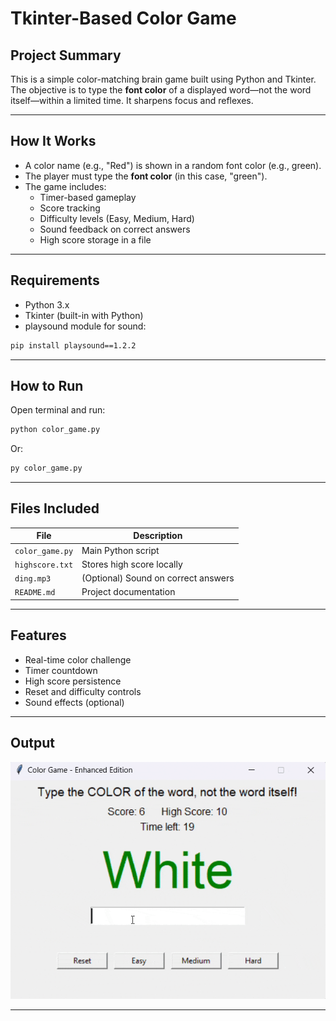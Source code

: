 # Tkinter-Based Color Game

## Project Summary

This is a simple color-matching brain game built using Python and Tkinter. The objective is to type the **font color** of a displayed word—not the word itself—within a limited time. It sharpens focus and reflexes.

---

## How It Works

- A color name (e.g., "Red") is shown in a random font color (e.g., green).
- The player must type the **font color** (in this case, "green").
- The game includes:
  - Timer-based gameplay
  - Score tracking
  - Difficulty levels (Easy, Medium, Hard)
  - Sound feedback on correct answers
  - High score storage in a file

---

## Requirements

- Python 3.x
- Tkinter (built-in with Python)
- playsound module for sound:

```bash
pip install playsound==1.2.2
```

---

## How to Run

Open terminal and run:

```bash
python color_game.py
```

Or:

```bash
py color_game.py
```

---

## Files Included

| File           | Description                          |
|----------------|--------------------------------------|
| `color_game.py` | Main Python script                   |
| `highscore.txt` | Stores high score locally            |
| `ding.mp3`      | (Optional) Sound on correct answers  |
| `README.md`     | Project documentation                |

---

## Features

- Real-time color challenge
- Timer countdown
- High score persistence
- Reset and difficulty controls
- Sound effects (optional)

---

## Output
![Game Preview](output-gif.gif)

---
